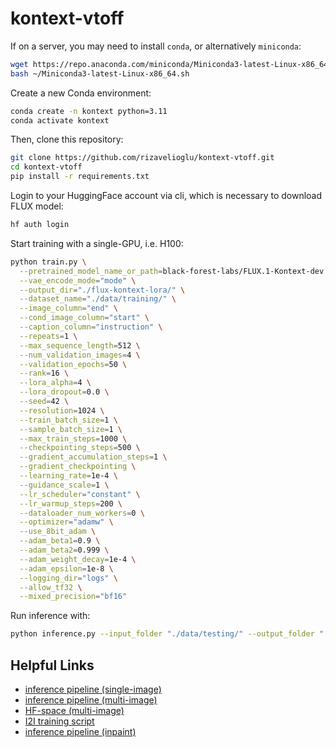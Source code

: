 # kontext-vtoff

If on a server, you may need to install `conda`, or alternatively `miniconda`:
```bash
wget https://repo.anaconda.com/miniconda/Miniconda3-latest-Linux-x86_64.sh
bash ~/Miniconda3-latest-Linux-x86_64.sh
```

Create a new Conda environment:
```bash
conda create -n kontext python=3.11
conda activate kontext
```
Then, clone this repository:
```bash
git clone https://github.com/rizavelioglu/kontext-vtoff.git
cd kontext-vtoff
pip install -r requirements.txt
```

Login to your HuggingFace account via cli, which is necessary to download FLUX model:
```bash
hf auth login
```

Start training with a single-GPU, i.e. H100:
```bash
python train.py \
  --pretrained_model_name_or_path=black-forest-labs/FLUX.1-Kontext-dev  \
  --vae_encode_mode="mode" \
  --output_dir="./flux-kontext-lora/" \
  --dataset_name="./data/training/" \
  --image_column="end" \
  --cond_image_column="start" \
  --caption_column="instruction" \
  --repeats=1 \
  --max_sequence_length=512 \
  --num_validation_images=4 \
  --validation_epochs=50 \
  --rank=16 \
  --lora_alpha=4 \
  --lora_dropout=0.0 \
  --seed=42 \
  --resolution=1024 \
  --train_batch_size=1 \
  --sample_batch_size=1 \
  --max_train_steps=1000 \
  --checkpointing_steps=500 \
  --gradient_accumulation_steps=1 \
  --gradient_checkpointing \
  --learning_rate=1e-4 \
  --guidance_scale=1 \
  --lr_scheduler="constant" \
  --lr_warmup_steps=200 \
  --dataloader_num_workers=0 \
  --optimizer="adamw" \
  --use_8bit_adam \
  --adam_beta1=0.9 \
  --adam_beta2=0.999 \
  --adam_weight_decay=1e-4 \
  --adam_epsilon=1e-8 \
  --logging_dir="logs" \
  --allow_tf32 \
  --mixed_precision="bf16"
```

Run inference with:
```bash
python inference.py --input_folder "./data/testing/" --output_folder "./output/" --lora_folder "./flux-kontext-lora"
```

## Helpful Links
- [inference pipeline (single-image)][2]
- [inference pipeline (multi-image)][3]
- [HF-space (multi-image)][4]
- [I2I training script][5]
- [inference pipeline (inpaint)][6]

<!-- References -->
[1]: https://arxiv.org/abs/2506.15742
[2]: https://github.com/huggingface/diffusers/blob/main/src/diffusers/pipelines/flux/pipeline_flux_kontext.py
[3]: https://github.com/huggingface/diffusers/blob/main/examples/community/pipeline_flux_kontext_multiple_images.py
[4]: https://huggingface.co/spaces/kontext-community/FLUX.1-Kontext-multi-image
[5]: https://github.com/huggingface/diffusers/blob/main/examples/dreambooth/train_dreambooth_lora_flux_kontext.py
[6]: https://github.com/huggingface/diffusers/blob/main/src/diffusers/pipelines/flux/pipeline_flux_kontext_inpaint.py
